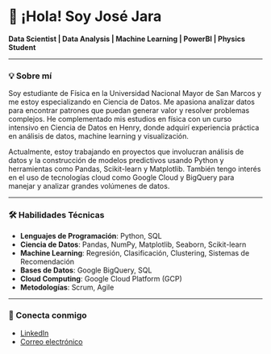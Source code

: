 # 👋 ¡Hola! Soy José Jara

**Data Scientist | Data Analysis | Machine Learning | PowerBI | Physics Student**

---

### 💡 Sobre mí

Soy estudiante de Física en la Universidad Nacional Mayor de San Marcos y me estoy especializando en Ciencia de Datos. Me apasiona analizar datos para encontrar patrones que puedan generar valor y resolver problemas complejos. He complementado mis estudios en física con un curso intensivo en Ciencia de Datos en Henry, donde adquirí experiencia práctica en análisis de datos, machine learning y visualización.

Actualmente, estoy trabajando en proyectos que involucran análisis de datos y la construcción de modelos predictivos usando Python y herramientas como Pandas, Scikit-learn y Matplotlib. También tengo interés en el uso de tecnologías cloud como Google Cloud y BigQuery para manejar y analizar grandes volúmenes de datos.

---

### 🛠️ Habilidades Técnicas

- **Lenguajes de Programación**: Python, SQL
- **Ciencia de Datos**: Pandas, NumPy, Matplotlib, Seaborn, Scikit-learn
- **Machine Learning**: Regresión, Clasificación, Clustering, Sistemas de Recomendación
- **Bases de Datos**: Google BigQuery, SQL
- **Cloud Computing**: Google Cloud Platform (GCP)
- **Metodologías**: Scrum, Agile



---

### 🔗 Conecta conmigo

- [LinkedIn](https://www.linkedin.com/in/jos%C3%A9-jara-b53300266/)
- [Correo electrónico](josejara0010@gmail.com)

